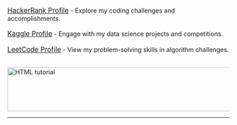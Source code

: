 <a href='https://www.hackerrank.com/profile/shreyjain99' target='_blank' style="font-size: 1.1em;">HackerRank Profile</a> - Explore my coding challenges and accomplishments.<br><br>
<a href='https://www.kaggle.com/shreyjain99' target='_blank' style="font-size: 1.1em;">Kaggle Profile</a> - Engage with my data science projects and competitions.<br><br>
<a href='https://leetcode.com/u/shreyjain99/' target='_blank' style="font-size: 1.1em;">LeetCode Profile</a> - View my problem-solving skills in algorithm challenges.<br><br>
    
 

<div align="Left">
<a href="https://www.hackerrank.com/profile/shreyjain99"><img src="https://github.com/shreyjain99/HackerRank-Leetcode/blob/main/src%20files/Screenshot%202024-09-08%20023034.png" alt="HTML tutorial" style="width:800px;height:100px;"></a>
</div>

<hr width="100%" size="2">


